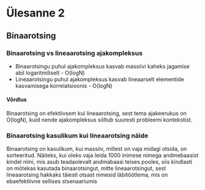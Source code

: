 # Ülesanne 2 

## Binaarotsing

### Binaarotsing vs lineaarotsing ajakompleksus

- Binaarotsingu puhul ajakompleksus kasvab massiivi kaheks jagamise abil logaritmiliselt - O(logN)
- Lineaarotsingu puhul ajakompleksus kasvab lineaarselt elementide kasvamisega korrelatsioonis -  O(logN)

#### Võrdlus

Binaarotsing on efektiivsem kui lineaarotsing, sest tema ajakeerukus on O(logN), kuid nende ajakompleksus sõltub suuresti probleemi kontekstist.


### Binaarotsing kasulikum kui lineaarotsing näide

Binaarotsing on kasulikum, kui massiiv, millest on vaja midagi otsida, on sorteeritud. Näiteks, kui oleks vaja leida 1000 inimese nimega andmebaasist kindel nimi, mis asub teadaolevalt andmabaasi teises pooles, siis kindlasti on mõtekas kasutada binaarotsingut, mitte lineaarotsingut, sest lineaarotsing hakkaks täiesti otsast nimesid läbitöötlema, mis on ebaefektiivne sellises stsenaariumis
  
